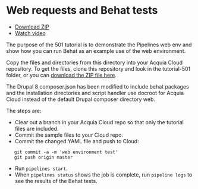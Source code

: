 # Web requests and Behat tests

* [Download ZIP](http://tutorials.pipeline-dev.services.acquia.io/pipelinestutorial501.zip)
* [Watch video](https://drive.google.com/open?id=0BwBnqz3kkaPuaWdiOXU4STAtb00)

The purpose of the 501 tutorial is to demonstrate the Pipelines web env and show how you can run Behat as an example use of the web
environment.

Copy the files and directories from this directory into your Acquia Cloud repository. To get the files, clone this repository and look in the tutorial-501 folder, or you can [download the ZIP file here](http://tutorials.pipeline-dev.services.acquia.io/pipelinestutorial501.zip).

The Drupal 8 composer.json has been modified to include behat packages and the installation directories and script handler use docroot for Acquia Cloud instead of the default Drupal composer directory web.

The steps are:

* Clear out a branch in your Acquia Cloud repo so that only the tutorial files are included.
* Commit the sample files to your Cloud repo.
* Commit the changed YAML file and push to Cloud:
```
   git commit -a -m 'web environment test'
   git push origin master
```
* Run ```pipelines start```.
* When ```pipelines status``` shows the job is complete, run ```pipeline logs``` to see the results of the Behat tests.
